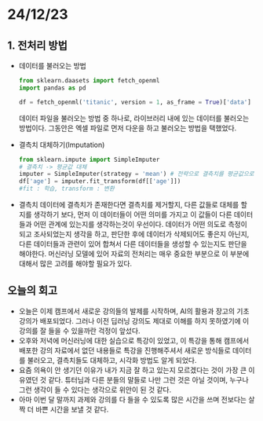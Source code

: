 # 24/12/23
## 1. 전처리 방법
- 데이터를 불러오는 방법
  ```python
  from sklearn.daasets import fetch_openml
  import pandas as pd

  df = fetch_openml('titanic', version = 1, as_frame = True)['data']
    ```
  데이터 파일을 불러오는 방법 중 하나로, 라이브러리 내에 있는 데이터를 불러오는 방법이다. 그동안은 엑셀 파일로 먼저 다운을 하고 불러오는 방법을 택했었다.

- 결측치 대체하기(Imputation)
  ```python
  from sklearn.impute import SimpleImputer
  # 결측치 -> 평균값 대체
  imputer = SimpleImputer(strategy = 'mean') # 전략으로 결측치를 평균값으로 대체하겠다고 설정
  df['age'] = imputer.fit_transform(df[['age']])
  #fit : 학습, transform : 변환
  ```

- 결측치
  데이터에 결측치가 존재한다면 결측치를 제거할지, 다른 값들로 대체를 할 지를 생각하기 보다, 먼저 이 데이터들이 어떤 의미를 가지고 이 값들이 다른 데이터들과 어떤 관계에 있는지를 생각하는것이 우선이다.
  데이터가 어떤 의도로 측정이 되고 조사되었는지 생각을 하고, 판단한 후에 데이터가 삭제되어도 좋은지 아닌지, 다른 데이터들과 관련이 있어 합쳐서 다른 데이터들을 생성할 수 있는지도 판단을 해야한다.
  머신러닝 모델에 있어 자료의 전처리는 매우 중요한 부분으로 이 부분에 대해서 많은 고려를 해야할 필요가 있다.

## 오늘의 회고
- 오늘은 이제 캠프에서 새로운 강의들의 발제를 시작하며, AI의 활용과 장고의 기초 강의가 배포되었다. 그러나 이전 딥러닝 강의도 제대로 이해를 하지 못하였기에 이 강의를 잘 들을 수 있을까란 걱정이 앞섰다.
- 오후와 저녁에 머신러닝에 대한 실습으로 특강이 있었고, 이 특강을 통해 캠프에서 배포한 강의 자료에서 없던 내용들로 특강을 진행해주셔서 새로운 방식들로 데이터를 불러오고, 결측치들도 대체하고, 시각화 방법도 알게 되었다.
- 요즘 의욕이 안 생기던 이유가 내가 지금 잘 하고 있는지 모르겠다는 것이 가장 큰 이유였던 것 같다. 튜터님과 다른 분들의 말들로 나만 그런 것은 아닐 것이며, 누구나 그런 생각이 들 수 있다는 생각으로 위안이 된 것 같다.
- 아마 이번 달 말까지 과제와 강의를 다 들을 수 있도록 많은 시간을 쓰며 전보다는 살짝 더 바쁜 시간을 보낼 것 같다.